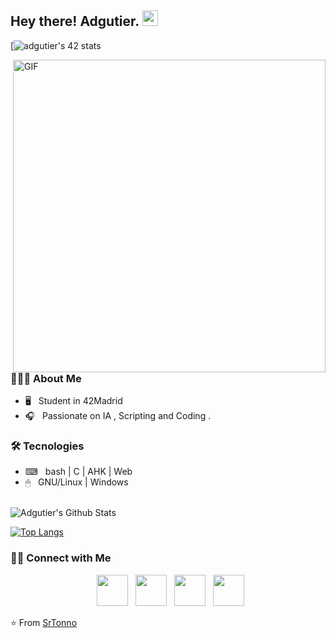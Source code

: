 <h2> Hey there! Adgutier. <img src="https://github.com/souvikguria98/souvikguria98/blob/master/Hi.gif" width="25"></h2>

[![adgutier's 42 stats](https://profile.intra.42.fr/users/adgutier)


<img align="right" alt="GIF" src="https://media3.giphy.com/media/v1.Y2lkPTc5MGI3NjExOTQwM2MxNTljODE0ZmM2NGY0ZGE0YzA5ODEzYTk5OTkwNDA1M2Q0MSZlcD12MV9pbnRlcm5hbF9naWZzX2dpZklkJmN0PWc/ZVik7pBtu9dNS/giphy.gif" width="500"/>
<h3> 👨🏻‍💻 About Me </h3>

- 🖥 &nbsp; Student in 42Madrid
- 🎧 &nbsp; Passionate on IA , Scripting and Coding .

<h3>🛠 Tecnologies</h3>

- ⌨ &nbsp; bash | C | AHK | Web 
- 🖱 &nbsp; GNU/Linux | Windows

<br>

<img align="center" src="[![Anurag's GitHub stats](https://github-readme-stats.vercel.app/apiamsteradri=anuraghazra)](https://github.com/anuraghazra/github-readme-stats)" alt="Adgutier's Github Stats">

</br>

[![Top Langs](https://github-readme-stats.vercel.app/api/top-langs/?username=SrTonno&layout=compact&text_color=daf7dc&bg_color=151515)](https://github.com/SrTonno/github-readme-stats)


<h3> 🤝🏻 Connect with Me </h3>

<p align="center">
&nbsp; <a href="https://profile.intra.42.fr/users/tvillare" target="_blank" rel="noopener noreferrer"><img src="https://profile.intra.42.fr/assets/42_logo-7dfc9110a5319a308863b96bda33cea995046d1731cebb735e41b16255106c12.svg" width="50" /></a>  
&nbsp; <a href="https://www.instagram.com/Sr.Tonno/" target="_blank" rel="noopener noreferrer"><img src="https://img.icons8.com/plasticine/100/000000/instagram-new.png" width="50" /></a>  
&nbsp; <a href="https://www.linkedin.com/in/tono-villarejo-reig-b60554263/" target="_blank" rel="noopener noreferrer"><img src="https://img.icons8.com/plasticine/100/000000/linkedin.png" width="50" /></a>
&nbsp; <a href="mailto:tonovillarejo@gmail.com" target="_blank" rel="noopener noreferrer"><img src="https://img.icons8.com/plasticine/100/000000/gmail.png"  width="50" /></a>
</p>

⭐️ From [SrTonno](https://github.com/SrTonno)

